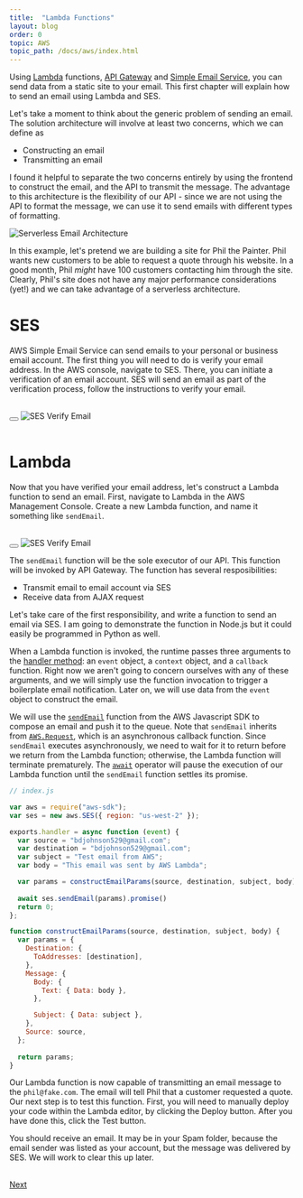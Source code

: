 ```yaml
---
title:  "Lambda Functions"
layout: blog
order: 0
topic: AWS
topic_path: /docs/aws/index.html
---
```

Using [Lambda](https://aws.amazon.com/lambda/) functions, [API Gateway](https://aws.amazon.com/api-gateway/) and [Simple Email Service](https://aws.amazon.com/ses/), you can send data from a static site to your email. This first chapter will explain how to send an email using Lambda and SES.

Let's take a moment to think about the generic problem of sending an email. The solution architecture will involve at least two concerns, which we can define as
* Constructing an email
* Transmitting an email

I found it helpful to separate the two concerns entirely by using the frontend to construct the email, and the API to transmit the message. The advantage to this architecture is the flexibility of our API - since we are not using the API to format the message, we can use it to send emails with different types of formatting.

<img src="{{ site.baseurl }}/assets/img/docs/aws/serverless-email-architecture.png"
     alt="Serverless Email Architecture">

In this example, let's pretend we are building a site for Phil the Painter. Phil wants new customers to be able to request a quote through his website. In a good month, Phil *might* have 100 customers contacting him through the site. Clearly, Phil's site does not have any major performance considerations (yet!) and we can take advantage of a serverless architecture.

# SES
AWS Simple Email Service can send emails to your personal or business email account. The first thing you will need to do is verify your email address. In the AWS console, navigate to SES. There, you can initiate a verification of an email account. SES will send an email as part of the verification process, follow the instructions to verify your email.

<br>

<div class="container">
  <button onClick="PlayGif('gif-1')" class="btn-lg btn-secondary">
    <i class="fa fa-play"></i>
  </button>
  <img id="gif-1" src="{{ site.baseurl }}/assets/img/docs/aws/ses-verify-email.gif" alt="SES Verify Email">
</div>

<br>

# Lambda
Now that you have verified your email address, let's construct a Lambda function to send an email. First, navigate to Lambda in the AWS Management Console. Create a new Lambda function, and name it something like `sendEmail`.

<br>

<div class="container">
  <button onClick="PlayGif('gif-1')" class="btn-lg btn-secondary">
    <i class="fa fa-play"></i>
  </button>
  <img src="{{ site.baseurl }}/assets/img/docs/aws/lambda-create-function.gif" alt="SES Verify Email">
</div>

The `sendEmail` function will be the sole executor of our API. This function will be invoked by API Gateway. The function has several resposibilities:

* Transmit email to email account via SES
* Receive data from AJAX request

Let's take care of the first responsibility, and write a function to send an email via SES. I am going to demonstrate the function in Node.js but it could easily be programmed in Python as well.

When a Lambda function is invoked, the runtime passes three arguments to the [handler method](https://docs.aws.amazon.com/lambda/latest/dg/nodejs-handler.html): an `event` object, a `context` object, and  a `callback` function. Right now we aren't going to concern ourselves with any of these arguments, and we will simply use the function invocation to trigger a boilerplate email notification. Later on, we will use data from the `event` object to construct the email.

We will use the [`sendEmail`](https://docs.aws.amazon.com/AWSJavaScriptSDK/latest/AWS/SES.html#sendEmail-property) function from the AWS Javascript SDK to compose an email and push it to the queue. Note that `sendEmail` inherits from [`AWS.Request`](https://docs.aws.amazon.com/AWSJavaScriptSDK/latest/AWS/Request.html), which is an asynchronous callback function. Since `sendEmail` executes asynchronously, we need to wait for it to return before we return from the Lambda function; otherwise, the Lambda function will terminate prematurely. The [`await`](https://developer.mozilla.org/en-US/docs/Web/JavaScript/Reference/Operators/await) operator will pause the execution of our Lambda function until the `sendEmail` function settles its promise.

```javascript
// index.js

var aws = require("aws-sdk");
var ses = new aws.SES({ region: "us-west-2" });

exports.handler = async function (event) {
  var source = "bdjohnson529@gmail.com";
  var destination = "bdjohnson529@gmail.com";
  var subject = "Test email from AWS";
  var body = "This email was sent by AWS Lambda";

  var params = constructEmailParams(source, destination, subject, body);
 
  await ses.sendEmail(params).promise()
  return 0;
};

function constructEmailParams(source, destination, subject, body) {
  var params = {
    Destination: {
      ToAddresses: [destination],
    },
    Message: {
      Body: {
        Text: { Data: body },
      },

      Subject: { Data: subject },
    },
    Source: source,
  };
  
  return params;
}
```

Our Lambda function is now capable of transmitting an email message to the `phil@fake.com`. The email will tell Phil that a customer requested a quote. Our next step is to test this function. First, you will need to manually deploy your code within the Lambda editor, by clicking the Deploy button. After you have done this, click the Test button.

You should receive an email. It may be in your Spam folder, because the email sender was listed as your account, but the message was delivered by SES. We will work to clear this up later.

<br>
<a href="/docs/aws/api-gateway.html"
   class="btn-lg btn-primary">Next</a>